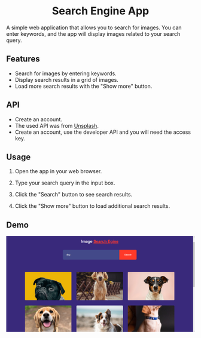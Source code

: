 # <h1 align="center">Search Engine App</h1>

A simple web application that allows you to search for images. You can enter keywords, and the app will display images related to your search query.

## Features

- Search for images by entering keywords.
- Display search results in a grid of images.
- Load more search results with the "Show more" button.

## API
- Create an account.
- The used API was from [Unsplash](https://unsplash.com/).
- Create an account, use the developer API and you will need the access key.

## Usage

1. Open the app in your web browser.

2. Type your search query in the input box.

3. Click the "Search" button to see search results.

4. Click the "Show more" button to load additional search results.

## Demo

<p align="center">
  <img src="images/demo.png" alt="Search Engine App Screenshot">
</p>